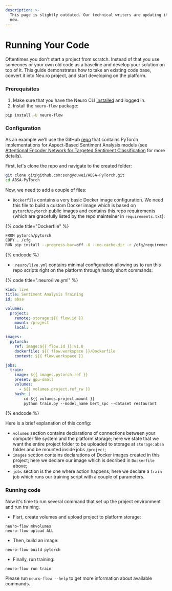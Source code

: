 ```yaml
---
description: >-
  This page is slightly outdated. Our technical writers are updating it right
  now.
---
```


# Running Your Code

Oftentimes you don't start a project from scratch. Instead of that you use someones or your own old code as a baseline and develop your solution on top of it. This guide demonstrates how to take an existing code base, convert it into Neu.ro project, and start developing on the platform.

### Prerequisites

1. Make sure that you have the Neuro CLI [installed](getting-started.md#installing-cli) and logged in.
2. Install the `neuro-flow` package:

```bash
pip install -U neuro-flow
```

### Configuration

As an example we'll use the GitHub [repo](https://github.com/songyouwei/ABSA-PyTorch) that contains PyTorch implementations for Aspect-Based Sentiment Analysis models \(see [Attentional Encoder Network for Targeted Sentiment Classification](https://paperswithcode.com/paper/attentional-encoder-network-for-targeted) for more details\). 

First, let's clone the repo and navigate to the created folder:

```bash
git clone git@github.com:songyouwei/ABSA-PyTorch.git
cd ABSA-PyTorch
```

Now, we need to add a couple of files:

* `Dockerfile` contains a very basic Docker image configuration. We need this file to build a custom Docker image which is based on `pytorch/pytorch` public images and contains this repo requirements \(which are gracefully listed by the repo mainteiner in `requirements.txt`\):

{% code title="Dockerfile" %}
```bash
FROM pytorch/pytorch
COPY . /cfg
RUN pip install --progress-bar=off -U --no-cache-dir -r /cfg/requirements.txt
```
{% endcode %}

* `.neuro/live.yml` contains minimal configuration allowing us to run this repo scripts right on the platform through handy short commands:

{% code title=".neuro/live.yml" %}
```yaml
kind: live
title: Sentiment Analysis Training
id: absa

volumes:
  project:
    remote: storage:${{ flow.id }}
    mount: /project
    local: .

images:
  pytorch:
    ref: image:${{ flow.id }}:v1.0
    dockerfile: ${{ flow.workspace }}/Dockerfile
    context: ${{ flow.workspace }}

jobs:
  train:
    image: ${{ images.pytorch.ref }}
    preset: gpu-small
    volumes:
      - ${{ volumes.project.ref_rw }}
    bash: |
        cd ${{ volumes.project.mount }}
        python train.py --model_name bert_spc --dataset restaurant
```
{% endcode %}

Here is a brief explanation of this config:

* `volumes` section contains declarations of connections between your computer file system and the platform storage; here we state that we want the entire project folder to be uploaded to storage at `storage:absa` folder and be mounted inside jobs `/project`;
* `images` section contains declarations of Docker images created in this project; here we declare our image which is decribed in `Dockerfile` above;
* `jobs` section is the one where action happens; here we declare a `train` job which runs our training script with a couple of parameters.

### Running code

Now it's time to run several command that set up the project environment and run training.

* Fisrt, create volumes and upload project to platform storage:

```text
neuro-flow mkvolumes
neuro-flow upload ALL
```

* Then, build an image:

```text
neuro-flow build pytorch
```

* Finally, run training:

```text
neuro-flow run train
```

Please run `neuro-flow --help` to get more information about available commands. 


